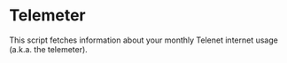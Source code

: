 # Telemeter

This script fetches information about your monthly Telenet internet usage (a.k.a. the telemeter).
